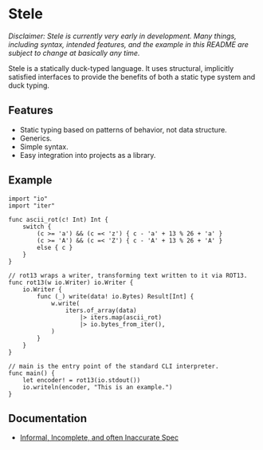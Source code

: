 Stele
=====

*Disclaimer: Stele is currently _very_ early in development. Many things, including syntax, intended features, and the example in this README are subject to change at basically any time.*

Stele is a statically duck-typed language. It uses structural, implicitly satisfied interfaces to provide the benefits of both a static type system and duck typing.

Features
--------

* Static typing based on patterns of behavior, not data structure.
* Generics.
* Simple syntax.
* Easy integration into projects as a library.

Example
-------

```stele
import "io"
import "iter"

func ascii_rot(c! Int) Int {
	switch {
		(c >= 'a') && (c =< 'z') { c - 'a' + 13 % 26 + 'a' }
		(c >= 'A') && (c =< 'Z') { c - 'A' + 13 % 26 + 'A' }
		else { c }
	}
}

// rot13 wraps a writer, transforming text written to it via ROT13.
func rot13(w io.Writer) io.Writer {
	io.Writer {
		func (_) write(data! io.Bytes) Result[Int] {
			w.write(
				iters.of_array(data)
					|> iters.map(ascii_rot)
					|> io.bytes_from_iter(),
			)
		}
	}
}

// main is the entry point of the standard CLI interpreter.
func main() {
	let encoder! = rot13(io.stdout())
	io.writeln(encoder, "This is an example.")
}
```

Documentation
-------------

* [Informal, Incomplete, and often Inaccurate Spec](https://github.com/stelelang/stele/blob/master/doc/informal-spec.md)
